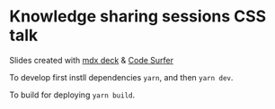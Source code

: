 # Knowledge sharing sessions CSS talk

Slides created with [mdx deck](https://github.com/jxnblk/mdx-deck) & [Code Surfer](https://github.com/pomber/code-surfer)

To develop first instll dependencies `yarn`, and then `yarn dev`.

To build for deploying `yarn build`.
